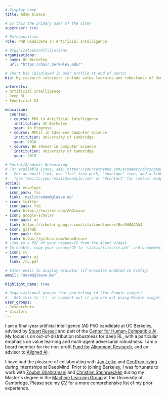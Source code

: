 ```yaml
---
# Display name
title: Adam Gleave

# Is this the primary user of the site?
superuser: true

# Role/position
role: PhD Candidate in Artificial Intelligence

# Organizations/Affiliations
organizations:
- name: UC Berkeley
  url: "https://bair.berkeley.edu/"

# Short bio (displayed in user profile at end of posts)
bio: My research interests include value learning and robustness of deep RL.

interests:
- Artificial Intelligence
- Deep RL
- Beneficial AI

education:
  courses:
  - course: PhD in Artificial Intelligence
    institution: UC Berkeley
    year: In Progress
  - course: MPhil in Advanced Computer Science
    institution: University of Cambridge
    year: 2016
  - course: BA (Hons) in Computer Science
    institution: University of Cambridge
    year: 2015

# Social/Academic Networking
# For available icons, see: https://sourcethemes.com/academic/docs/page-builder/#icons
#   For an email link, use "fas" icon pack, "envelope" icon, and a link in the
#   form "mailto:your-email@example.com" or "#contact" for contact widget.
social:
- icon: envelope
  icon_pack: fas
  link: 'mailto:adam@gleave.me'
- icon: twitter
  icon_pack: fab
  link: https://twitter.com/ARGleave
- icon: google-scholar
  icon_pack: ai
  link: https://scholar.google.com/citations?user=lBunDH0AAAAJ
- icon: github
  icon_pack: fab
  link: https://github.com/AdamGleave
# Link to a PDF of your resume/CV from the About widget.
# To enable, copy your resume/CV to `static/files/cv.pdf` and uncomment the lines below.
- icon: cv
  icon_pack: ai
  link: /cv.pdf

# Enter email to display Gravatar (if Gravatar enabled in Config)
email: "adam@gleave.me"

highlight_name: true

# Organizational groups that you belong to (for People widget)
#   Set this to `[]` or comment out if you are not using People widget.
user_groups:
- Researchers
- Visitors
---
```


I am a final-year artificial intelligence (AI) PhD candidate at UC Berkeley, advised by [Stuart Russell](https://people.eecs.berkeley.edu/~russell/) and part of the [Center for Human-Compatible AI](http://humancompatible.ai/). My focus is on out-of-distribution robustness for deep RL, with a particular emphasis on value learning and multi-agent adversarial robustness. I am a board member for the non-profit [Fund for Alignment Research](https://alignmentfund.org/), and an advisor to [Aligned AI](https://buildaligned.ai/).

I have had the pleasure of collaborating with [Jan Leike](https://jan.leike.name/) and [Geoffrey Irving](https://naml.us/) during internships at DeepMind. Prior to joining Berkeley, I was fortunate to work with [Zoubin Ghahramani](http://mlg.eng.cam.ac.uk/zoubin/) and [Christian Steinruecken](https://q4.github.io/) during my Master's degree in the [Machine Learning Group](http://mlg.eng.cam.ac.uk/) at the University of Cambridge. Please see my [CV](/cv.pdf) for a more comprehensive list of my prior experience.
